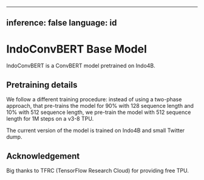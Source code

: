 ---
inference: false
language: id
---

# IndoConvBERT Base Model

IndoConvBERT is a ConvBERT model pretrained on Indo4B.

## Pretraining details

We follow a different training procedure: instead of using a two-phase approach, that pre-trains the model for 90% with 128 sequence length and 10% with 512 sequence length, we pre-train the model with 512 sequence length for 1M steps on a v3-8 TPU.

The current version of the model is trained on Indo4B and small Twitter dump.

## Acknowledgement

Big thanks to TFRC (TensorFlow Research Cloud) for providing free TPU.
